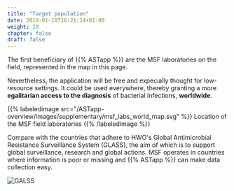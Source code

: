 ```yaml
---
title: "Target population"
date: 2019-01-10T16:21:14+01:00
weight: 20
chapter: false
draft: false
---
```


The first beneficiary of {{% ASTapp %}} are the MSF laboratories on the field, represented in the map in this page.

Nevertheless, the application will be free and expecially thought for low-resource settings. It could be used everywhere, thereby granting a more <b>egalitarian access to the diagnosis</b> of bacterial infections, <b>worldwide</b>.


{{% labeledimage src="/ASTapp-overview/images/supplementary/msf_labs_world_map.svg" %}}
Location of the MSF field laboratories
{{% /labeledimage %}}

Compare with the countries that adhere to HWO's Global Antimicrobial Resistance Surveillance System (GLASS), the aim of which is to support global surveillance, research and global actions.
MSF operates in countries where information is poor or missing and {{% ASTapp %}} can make data collection easy.

![GALSS](https://www.who.int/gho/glass/glass_001.png)
